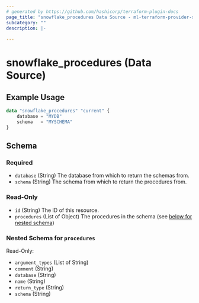 ```yaml
---
# generated by https://github.com/hashicorp/terraform-plugin-docs
page_title: "snowflake_procedures Data Source - ml-terraform-provider-snowflake"
subcategory: ""
description: |-
  
---
```


# snowflake_procedures (Data Source)



## Example Usage

```terraform
data "snowflake_procedures" "current" {
    database = "MYDB"
    schema   = "MYSCHEMA"
}
```

<!-- schema generated by tfplugindocs -->
## Schema

### Required

- `database` (String) The database from which to return the schemas from.
- `schema` (String) The schema from which to return the procedures from.

### Read-Only

- `id` (String) The ID of this resource.
- `procedures` (List of Object) The procedures in the schema (see [below for nested schema](#nestedatt--procedures))

<a id="nestedatt--procedures"></a>
### Nested Schema for `procedures`

Read-Only:

- `argument_types` (List of String)
- `comment` (String)
- `database` (String)
- `name` (String)
- `return_type` (String)
- `schema` (String)


